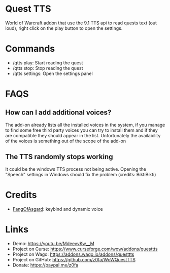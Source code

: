 # Quest TTS

World of Warcraft addon that use the 9.1 TTS api to read quests text (out loud), right click on the play button to open the settings.

# Commands

- /qtts play: Start reading the quest
- /qtts stop: Stop reading the quest
- /qtts settings: Open the settings panel

# FAQS

## How can I add additional voices?

The add-on already lists all the installed voices in the system, if you manage to find some free third party voices you can try to install them and if they are compatible they should appear in the list. Unfortunately the availability of the voices is something out of the scope of the add-on

## The TTS randomly stops working

It could be the windows TTS process not being active. Opening the "Speech" settings in Windows should fix the problem (credits: BiktiBikti)

# Credits

- [FangOfAsgard](https://www.curseforge.com/members/fangofasgard): keybind and dynamic voice

# Links

- Demo: https://youtu.be/MdeevvKw__M
- Project on Curse: https://www.curseforge.com/wow/addons/questtts
- Project on Wago: https://addons.wago.io/addons/questtts
- Project on GitHub: https://github.com/z0fa/WoWQuestTTS
- Donate: https://paypal.me/z0fa
